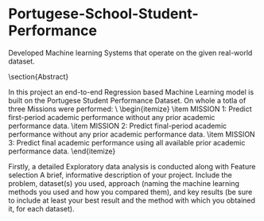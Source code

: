 # Portugese-School-Student-Performance
Developed Machine learning Systems that operate on the given real-world dataset.

\section{Abstract}

In this project an end-to-end Regression based Machine Learning model is built on the Portugese Student Performance Dataset. On whole a totla of three Missions were performed: \\
\begin{itemize}
    \item MISSION 1: Predict first-period academic performance without any prior academic performance data.
    \item MISSION 2: Predict final-period academic performance without any prior academic performance data.
    \item MISSION 3: Predict final academic performance using all available prior academic performance data.
\end{itemize}

Firstly, a detailed Exploratory data analysis is conducted along with Feature selection
A brief, informative description of your project. Include the problem, dataset(s) you used, approach (naming the machine learning methods you used and how you compared them), and key results (be sure to include at least your best result and the method with which you obtained it, for each dataset).
